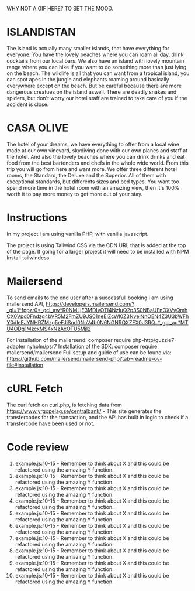WHY NOT A GIF HERE? TO SET THE MOOD.

# ISLANDISTAN

The island is actually many smaller islands, that have everything for everyone. You have the lovely beaches where you can roam all day, drink cocktails from our local bars. We also have an island with lovely mountain range where you can hike if you want to do something more than just lying on the beach. 
The wildlife is all that you can want from a tropical island, you can spot apes in the jungle and elephants roaming around basically everywhere except on the beach. But be careful because there are more dangerous creatues on the island aswell.
There are deadly snakes and spiders, but don't worry our hotel staff are trained to take care of you if the accident is close. 

# CASA OLIVE

The hotel of your dreams, we have everything to offer from a local wine made at our own vineyard, skydiving done with our own planes and staff at the hotel. And also the lovely beaches where you can drink drinks and eat food from the best bartenders and chefs in the whole wide world. 
From this trip you will go from here and want more. 
We offer three different hotel rooms, the Standard, the Deluxe and the Superior. All of them with exceptional standards, but differents sizes and bed types. You want too spend more time in the hotel room with an amazing view, then it's 100% worth it to pay more money to get more out of your stay. 

# Instructions
In my project i am using vanilla PHP, with vanilla javascript. 

The project is using Tailwind CSS via the CDN URL that is added at the top of the page. If going for a larger project it will need to be installed with NPM Install tailwindcss 

# Mailersend
To send emails to the end user after a successfull booking i am using mailersend API, 
https://developers.mailersend.com/?_gl=1*fppzr0*_gcl_aw*R0NMLjE3MDIyOTI4NzIuQ2p3S0NBaUFnOXVyQmhCX0Vpd0Fndzg4bVR5M2FmZU9JS01neElZcWl0Z3NvelNnOEN4Z3U3bWFhY0dleEJYNHRZMzg5eFJiSnd0NnV4b0N6NGNRQXZEX0J3RQ..*_gcl_au*MTU4ODg1MzcxMS4xNzAxOTU5MjI2 

For installation of the mailersend: 
composer require php-http/guzzle7-adapter nyholm/psr7 
Installation of the SDK: 
composer require mailersend/mailersend
Full setup and guide of use can be found via: https://github.com/mailersend/mailersend-php?tab=readme-ov-file#installation 

# cURL Fetch 
The curl fetch on curl.php, is fetching data from https://www.yrgopelag.se/centralbank/ - This site generates the transfercodes for the transaction, and the API has built in logic to check if a transfercode have been used or not. 

# Code review

1. example.js:10-15 - Remember to think about X and this could be refactored using the amazing Y function.
2. example.js:10-15 - Remember to think about X and this could be refactored using the amazing Y function.
3. example.js:10-15 - Remember to think about X and this could be refactored using the amazing Y function.
4. example.js:10-15 - Remember to think about X and this could be refactored using the amazing Y function.
5. example.js:10-15 - Remember to think about X and this could be refactored using the amazing Y function.
6. example.js:10-15 - Remember to think about X and this could be refactored using the amazing Y function.
7. example.js:10-15 - Remember to think about X and this could be refactored using the amazing Y function.
8. example.js:10-15 - Remember to think about X and this could be refactored using the amazing Y function.
9. example.js:10-15 - Remember to think about X and this could be refactored using the amazing Y function.
10. example.js:10-15 - Remember to think about X and this could be refactored using the amazing Y function.
